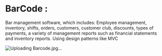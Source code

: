 # BarCode :
Bar management software, which includes: Employee management,
inventory, shifts, orders, customers, customer club, discounts, types of
payments, a variety of management reports such as financial statements
and inventory reports. Using design patterns like MVC

![Uploading Barcode.jpg…]()
